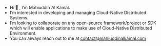 - Hi 👋 , I’m Mahiuddin Al Kamal.
- I’m interested in developing and managing Cloud-Native Distributed Systems.
- I’m looking to collaborate on any open-source framework/project or SDK which will enable applications to make use of Cloud-Native Distributed Environment. 
- You can always reach out to me at contact@mahiuddinalkamal.com
  
<!---
mahiuddinalkamal/mahiuddinalkamal is a ✨ special ✨ repository because its `README.md` (this file) appears on your GitHub profile.
You can click the Preview link to take a look at your changes.
--->
